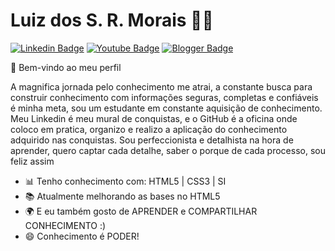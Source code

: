 

<!--
**luizdossrmorais/luizdossrmorais** is a ✨ _special_ ✨ repository because its `README.md` (this file) appears on your GitHub profile.
### Hi there 👋
Here are some ideas to get you started:

- 🔭 I’m currently working on ...
- 🌱 I’m currently learning ...
- 👯 I’m looking to collaborate on ...
- 🤔 I’m looking for help with ...
- 💬 Ask me about ...
- 📫 How to reach me: ...
- 😄 Pronouns: ...
- ⚡ Fun fact: ...
-->

# Luiz dos S. R. Morais :man_technologist:

[![Linkedin Badge](https://img.shields.io/badge/-Linkedin-blue?style=flat-square&logo=Linkedin&logoColor=white&link=https://www.linkedin.com/in/luizdossrmorais/)](https://www.linkedin.com/in/luizdossrmorais/)
[![Youtube Badge](https://img.shields.io/badge/-Youtube-c14438?style=flat-square&logo=Youtube&logoColor=white&link=https://www.youtube.com/channel/UCFhg5-PLEolUovcsXVPEGAw?view_as=subscriber)](https://www.youtube.com/channel/UCFhg5-PLEolUovcsXVPEGAw?view_as=subscriber)
[![Blogger Badge](https://img.shields.io/badge/-Blogger-red?style=flat-square&logo=Blogger&logoColor=white&link=https://luizsrmorais.blogspot.com/)](https://luizsrmorais.blogspot.com/)

👋 Bem-vindo ao meu perfil

A magnifica jornada pelo conhecimento me atrai, a constante busca para construir conhecimento com informações seguras, completas e confiáveis é minha meta, sou um estudante em constante aquisição de conhecimento. Meu Linkedin é meu mural de conquistas, e o GitHub é a oficina onde coloco em pratica, organizo e realizo a aplicação do conhecimento adquirido nas conquistas. Sou perfeccionista e detalhista na hora de aprender, quero captar cada detalhe, saber o porque de cada processo, sou feliz assim


- 📊 Tenho conhecimento com: HTML5 | CSS3 | SI
- 📚 Atualmente melhorando as bases no HTML5
- 🌍 E eu também gosto de APRENDER e COMPARTILHAR CONHECIMENTO :)
- 😄 Conhecimento é PODER!
